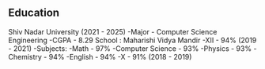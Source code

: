 ## Education
Shiv Nadar University (2021 - 2025)
-Major - Computer Science Engineering
-CGPA - 8.29
School : Maharishi Vidya Mandir 
         -XII - 94%  (2019 - 2021)
               -Subjects:
                 -Math - 97%
                 -Computer Science - 93%
                 -Physics - 93%
                 -Chemistry - 94%
                 -English - 94%
         -X - 91%   (2018 - 2019)


